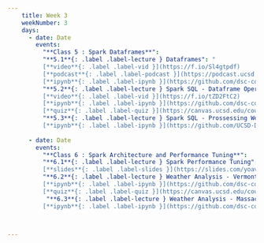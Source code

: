 ```yaml
---
    title: Week 3 
    weekNumber: 3
    days:
      - date: Date
        events:
          "**Class 5 : Spark Dataframes**":
          "**5.1**{: .label .label-lecture } Dataframes": "
          [**video**{: .label .label-vid }](https://f.io/Sl4gtpdf)
          [**podcast**{: .label .label-podcast }](https://podcast.ucsd.edu/watch/sp23/cse255_a00/5) 
          [**ipynb**{: .label .label-ipynb }](https://github.com/dsc-courses/bigdata-2023-sp-notebooks/blob/master/notebooks/Section1-Basics/2.SparkSQL/1.SparkSQL.ipynb)"
          "**5.2**{: .label .label-lecture } Spark SQL - Dataframe Operations": "
          [**video**{: .label .label-vid }](https://f.io/tZD2FtC2) 
          [**ipynb**{: .label .label-ipynb }](https://github.com/dsc-courses/bigdata-2023-sp-notebooks/blob/master/notebooks/Section1-Basics/2.SparkSQL/3.SparkSQLDataFrameOperations.ipynb)
          [**quiz**{: .label .label-quiz }](https://canvas.ucsd.edu/courses/45123/quizzes/135419)"
          "**5.3**{: .label .label-lecture } Spark SQL - Prossessing Weather Files": " 
          [**ipynb**{: .label .label-ipynb }](https://github.com/UCSD-Data-Science/Public-CSE255-2022/blob/master/notebooks/Section1-Basics/2.SparkSQL/2.Processing%20Weather%20Files.ipynb)"
          
      - date: Date 
        events:
          "**Class 6 : Spark Architecture and Performance Tuning**": 
          "**6.1**{: .label .label-lecture } Spark Performance Tuning": "
          [**slides**{: .label .label-slides }](https://slides.com/yoavfreund/spark-architecture)" 
          "**6.2**{: .label .label-lecture } Weather Analysis - Vermont": "
          [**ipynb**{: .label .label-ipynb }](https://github.com/dsc-courses/bigdata-2023-sp-notebooks/blob/master/notebooks/Section2-PCA/PCA/1.%20Weather%20Analysis%20-%20Initial%20Visualisation-VT.ipynb)
          [**quiz**{: .label .label-quiz }](https://canvas.ucsd.edu/courses/45123/quizzes/135420)"
           "**6.3**{: .label .label-lecture } Weather Analysis - Massachusetts": "
          [**ipynb**{: .label .label-ipynb }](https://github.com/dsc-courses/bigdata-2023-sp-notebooks/blob/master/notebooks/Section2-PCA/PCA/2%20Weather%20Analysis%20-%20Initial%20Visualisation%20-%20MA.ipynb)" 
        


---
```

